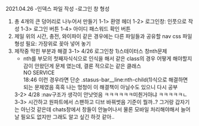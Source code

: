 2021.04.26 -인덱스 파일 작성 -로그인 창 형성

1. 총 4개의 큰 덩어리로 나누어서 만들기
   1-1> 환영 헤더
   1-2> 로그인창: 인풋으로 작성
   1-3> 로그인 버튼
   1-4> 아이디 패스워드 확인 버튼
2. 제일 위의 시간, 충전, 와이파이 같은 경우에는 다른 파일들과 공유할 nav css 파일 형성 필요: 가장위로 꽂아 넣어 놓기
3. 제작중 막힌 부분과 해결
   3-1> 4/26 로그인창 1)스테이터스 창nth문제
   - nth를 부모의 첫째자식식으로 인식을 해서 같은 class의 경우 어떻게 해야할지 감이 안왔던게 문제 였는데, 결론 적으로는 같은 클래스
      <div class="stasus-bar__line">
                  <span>NO SERVICE</span>
                  <i class="fas fa-wifi fa-xs"></i>
              </div>
              <div class="stasus-bar__line">
                  <span>18:46</span>
      이런 경우라면 단순 .stasus-bar__line:nth-child(1)식으로 해결하면 되는 문제였음 흑흑 나는 멍청이 이 해결책이 아닐수도 있으니 다시 공부
   3-2> 4/28 :nav구조가 생각이 안낫엇음 ㅋㅋㅋㅋㅋㅋ미췬거아냐 ㅋㅋㅋㅋㅋㄴ
   3-3>  시간하고 원파트에서 스팬하고 디브 바꿔썻음 기준이 뭘까..? 그거랑 갑자기는 아닌것 같은데 chats창에서 창들이 안늘어나서 물론 모바일 처리해야해서 늘어날 필요도 없지만 그래도 알고 싶긴 하것 같아..
